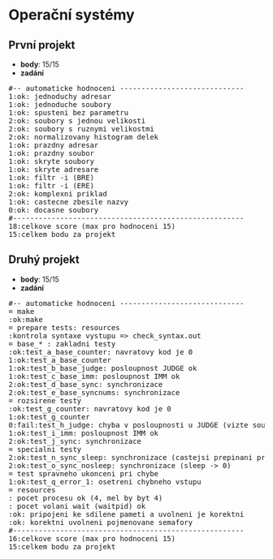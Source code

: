 # Operační systémy

## První projekt
* **body**: 15/15
* **zadání**
<pre>
#-- automaticke hodnoceni -----------------------------
1:ok: jednoduchy adresar
1:ok: jednoduche soubory
1:ok: spusteni bez parametru
2:ok: soubory s jednou velikosti
2:ok: soubory s ruznymi velikostmi
2:ok: normalizovany histogram delek
1:ok: prazdny adresar
1:ok: prazdny soubor
1:ok: skryte soubory
1:ok: skryte adresare
1:ok: filtr -i (BRE)
1:ok: filtr -i (ERE)
2:ok: komplexni priklad
1:ok: castecne zbesile nazvy
0:ok: docasne soubory
#------------------------------------------------------
18:celkove score (max pro hodnoceni 15)
15:celkem bodu za projekt
</pre>

## Druhý projekt
* **body**: 15/15
* **zadání**
<pre>
#-- automaticke hodnoceni -----------------------------
= make
:ok:make
= prepare tests: resources
:kontrola syntaxe vystupu => check_syntax.out
= base_* : zakladni testy
:ok:test_a_base_counter: navratovy kod je 0
1:ok:test_a_base_counter
1:ok:test_b_base_judge: posloupnost JUDGE ok
1:ok:test_c_base_imm: posloupnost IMM ok
2:ok:test_d_base_sync: synchronizace
2:ok:test_e_base_syncnums: synchronizace
= rozsirene testy
:ok:test_g_counter: navratovy kod je 0
1:ok:test_g_counter
0:fail:test_h_judge: chyba v posloupnosti u JUDGE (vizte soubor JUDGE-1-*)
1:ok:test_i_imm: posloupnost IMM ok
2:ok:test_j_sync: synchronizace
= specialni testy
2:ok:test_n_sync_sleep: synchronizace (castejsi prepinani procesu)
2:ok:test_o_sync_nosleep: synchronizace (sleep -> 0)
= test spravneho ukonceni pri chybe
1:ok:test_q_error_1: osetreni chybneho vstupu
= resources
: pocet procesu ok (4, mel by byt 4)
: pocet volani wait (waitpid) ok
:ok: pripojeni ke sdilene pameti a uvolneni je korektni
:ok: korektni uvolneni pojmenovane semafory
#------------------------------------------------------
16:celkove score (max pro hodnoceni 15)
15:celkem bodu za projekt

</pre>
